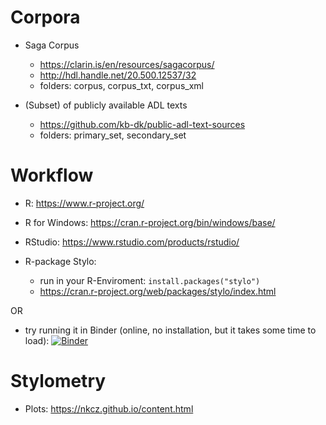 # Corpora

* Saga Corpus 
    - <https://clarin.is/en/resources/sagacorpus/>
    - <http://hdl.handle.net/20.500.12537/32>
    - folders: corpus, corpus_txt, corpus_xml

* (Subset) of publicly available ADL texts
    - <https://github.com/kb-dk/public-adl-text-sources>
    - folders: primary_set, secondary_set
# Workflow

* R: <https://www.r-project.org/>

* R for Windows: <https://cran.r-project.org/bin/windows/base/>

* RStudio: <https://www.rstudio.com/products/rstudio/>

* R-package Stylo:
    -   run in your R-Enviroment: `install.packages("stylo")`
    -   <https://cran.r-project.org/web/packages/stylo/index.html>

OR

* try running it in Binder (online, no installation, but it takes some time to load):
[![Binder](https://mybinder.org/badge_logo.svg)](https://mybinder.org/v2/gh/NKCZ/atds2022stylo/main?labpath=Workflow_Jupyter.ipynb) 

# Stylometry

* Plots: <https://nkcz.github.io/content.html>
